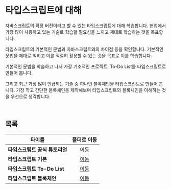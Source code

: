 # 타입스크립트에 대해
자바스크립트의 확장 버전이라고 할 수 있는 타입스크립트에 대해 학습합니다. 현업에서 가장 많이 사용하고 있는 기술로 학습할 필요성을 느끼고 제대로 학습하는 것을 목표합니다.   

타입스크립트의 기본적인 문법과 자바스크립트와의 차이점 등을 확인합니다. 기본적인 문법을 제대로 익히고 이를 적절히 활용할 수 있는 것을 목표로 이를 학습합니다.   

기본적인 문법을 학습하고 나서 가장 기초적인 프로젝트, To-Do List를 타입스크립트로 만들어 봅니다.   

그리고 최근 가장 많이 언급되는 기술 중 하나인 블록체인을 타입스크립트로 만들어 봅니다. 가장 작고 간단한 블록체인을 제작해보며 타입스크립트와 블록체인을 이해하는 것을 우선으로 생각합니다.   

<br/>

## 목록
|타이틀|폴더로 이동|
|---|:---:|
|**타입스크립트 공식 튜토리얼**|[이동](https://github.com/Hschan2/LearnJavascript/tree/main/TypeScript/TypeScript-Tutorial)|
|**타입스크립트 기본**|[이동](https://github.com/Hschan2/LearnJavascript/tree/main/TypeScript/typescript-basic)|
|**타입스크립트 To-Do List**|[이동](https://github.com/Hschan2/LearnJavascript/tree/main/TypeScript/TodoList)|
|**타입스크립트 블록체인**|[이동](https://github.com/Hschan2/LearnJavascript/tree/main/TypeScript/ts-blockchain)|
